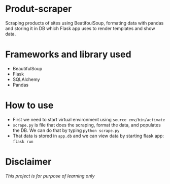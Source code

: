 # Produt-scraper
Scraping products of sites using BeatifoulSoup, formating data with pandas and storing it in DB which Flask app uses to render templates and show data.



# Frameworks and library used
  - BeautifulSoup
  - Flask
  - SQLAlchemy
  - Pandas

# How to use
  - First we need to start virtual environment using `source env/bin/activate`
  - `scrape.py` is file that does the scraping, format the data, and populates the DB. We can do that by typing `python scrape.py`
  - That data is stored in `app.db` and we can view data by starting flask app: `flask run`


# Disclaimer
*This project is for purpose of learning only*

